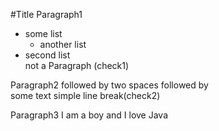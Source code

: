 #Title
Paragraph1
* some list
    - another list
* second list  
not a Paragraph (check1)

Paragraph2 followed by two spaces followed by  
some text simple line break(check2)

Paragraph3
I am a boy and I love Java    